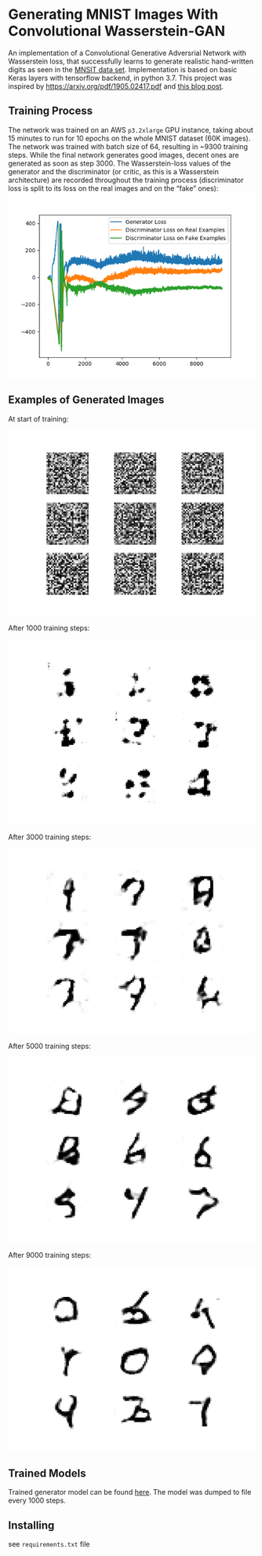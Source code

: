 # Generating MNIST Images With Convolutional Wasserstein-GAN 
An implementation of a Convolutional Generative Adversrial Network with Wasserstein loss, that successfully learns to generate realistic hand-written digits as seen in the [MNSIT data set](https://en.wikipedia.org/wiki/MNIST_database).
Implementation is based on basic Keras layers with tensorflow backend, in python 3.7.
This project was inspired by https://arxiv.org/pdf/1905.02417.pdf and [this blog post]( https://machinelearningmastery.com/how-to-develop-a-generative-adversarial-network-for-an-mnist-handwritten-digits-from-scratch-in-keras/).

## Training Process
The network was trained on an AWS `p3.2xlarge` GPU instance, taking about 15 minutes to run for 10 epochs on the whole MNIST dataset (60K images).
The network was trained with batch size of 64, resulting in ~9300 training steps. While the final network generates good images, decent ones are generated as soon as step 3000.
The Wasserstein-loss values of the generator and the discriminator (or critic, as this is a Wasserstein architecture) are recorded throughout the training process (discriminator loss is split to its loss on the real images and on the “fake” ones):
![loss_graph]

## Examples of Generated Images
At start of training:

![step_0]

After 1000 training steps:

![step_1000]

After 3000 training steps:

![step_3000]

After 5000 training steps:

![step_5000]

After 9000 training steps:

![step_9000]

## Trained Models
Trained generator model can be found [here](). The model was dumped to file every 1000 steps.

## Installing
see `requirements.txt` file

[loss_graph]: https://github.com/yoav1412/gan-mnist-image-generation/blob/master/Data/generated_images/Losses.png
[step_0]: https://github.com/yoav1412/gan-mnist-image-generation/blob/master/Data/generated_images/step_0.png
[step_1000]: https://github.com/yoav1412/gan-mnist-image-generation/blob/master/Data/generated_images/step_1000.png
[step_3000]: https://github.com/yoav1412/gan-mnist-image-generation/blob/master/Data/generated_images/step_3000.png
[step_5000]: https://github.com/yoav1412/gan-mnist-image-generation/blob/master/Data/generated_images/step_5000.png
[step_9000]: https://github.com/yoav1412/gan-mnist-image-generation/blob/master/Data/generated_images/step_9000.png
